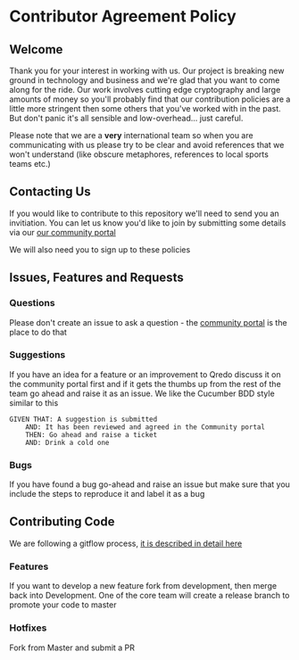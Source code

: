 # Contributor Agreement Policy

## Welcome

Thank you for your interest in working with us. Our project is breaking new ground in technology and business and we're glad that you want to come along for the ride. Our work involves cutting edge cryptography and large amounts of money so you'll probably find that our contribution policies are a little more stringent then some others that you've worked with in the past. But don't panic it's all sensible and low-overhead... just careful.

Please note that we are a **very** international team so when you are communicating with us please try to be clear and avoid references that we won't understand (like obscure metaphores, references to local sports teams etc.)

## Contacting Us

If you would like to contribute to this repository we'll need to send you an invitiation. You can let us know you'd like to join by submitting some details via our [our community portal](https://community.qredo.org/)

We will also need you to sign up to these policies

## Issues, Features and Requests

### Questions
Please don't create an issue to ask a question - the [community portal](https://community.qredo.org/) is the place to do that

### Suggestions
If you have an idea for a feature or an improvement to Qredo discuss it on the community portal first and if it gets the thumbs up from the rest of the team go ahead and raise it as an issue. We like the Cucumber BDD style similar to this

```
GIVEN THAT: A suggestion is submitted
    AND: It has been reviewed and agreed in the Community portal
    THEN: Go ahead and raise a ticket
    AND: Drink a cold one
```

### Bugs
If you have found a bug go-ahead and raise an issue but make sure that you include the steps to reproduce it and label it as a bug

## Contributing Code 

We are following a gitflow process, [it is described in detail here](https://github.com/qredo/Qredo-Crypto-Library/wiki/VERSION-CONTROL)

### Features

If you want to develop a new feature fork from development, then merge back into Development. One of the core team will create a release branch to promote your code to master

### Hotfixes

Fork from Master and submit a PR
